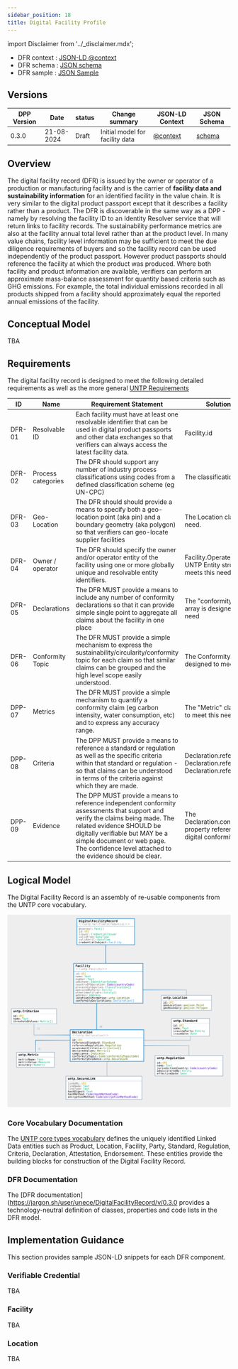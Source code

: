 ```yaml
---
sidebar_position: 18
title: Digital Facility Profile
---
```


import Disclaimer from '../\_disclaimer.mdx';

<Disclaimer />

* DFR context : [JSON-LD @context](../../schema/DFR_v0.3.0_context.jsonld)
* DFR schema : [JSON schema](../../schema/DFR_v0.3.0_schema.json)
* DFR sample : [JSON Sample](../../samples/untp-digital-facility-record-v0.3.0.json)

## Versions

| DPP Version | Date | status  | Change summary | JSON-LD Context  | JSON Schema  |
| ------ | ----- | ------ | ------ | ------| ---|
| 0.3.0     | 21-08-2024 | Draft |Initial model for facility data |[@context](../../schema/DFR_v0.3.0_context.jsonld) |[schema](../../schema/DFR_v0.3.0_schema.json) |



## Overview

The digital facility record (DFR) is issued by the owner or operator of a production or manufacturing facility and is the carrier of **facility data and sustainability information** for an identified facility in the value chain. It is very similar to the digital product passport except that it describes a facility rather than a product. The DFR is discoverable in the same way as a DPP - namely by resolving the facility ID to an Identity Resolver service that will return links to facility records. The sustainability performance metrics are also at the facility annual total level rather than at the product level. In many value chains, facility level information may be sufficient to meet the due diligence requirements of buyers and so the facility record can be used independently of the product passport. However product passports should reference the facility at which the product was produced. Where both facility and product information are available, verifiers can perform an approximate mass-balance assessment for quantity based criteria such as GHG emissions. For example, the total individual emissions recorded in all products shipped from a facility should approximately equal the reported annual emissions of the facility. 

## Conceptual Model

TBA

## Requirements

The digital facility record is designed to meet the following detailed requirements as well as the more general [UNTP Requirements](https://uncefact.github.io/spec-untp/docs/about/Requirements)

| ID | Name  | Requirement Statement   | Solution Mapping  |
| ------ | ---- | --------- | ---------- |
| DFR-01 | Resolvable ID | Each facility must have at least one resolvable identifier that can be used in digital product passports and other data exchanges so that verifiers can always access the latest facility data. | Facility.id |
| DFR-02 | Process categories  | The DFR should support any number of industry process classifications using codes from a defined classification scheme (eg UN-CPC) | The classifications property |
| DFR-03 | Geo-Location | The DFR should should provide a means to specify both a geo-location point (aka pin) and a boundary geometry (aka polygon) so that verifiers can geo-locate supplier facilities  | The Location class meets this need.|
| DFR-04 | Owner / operator| The DFR should specify the owner and/or operator entity of the facility using one or more globally unique and resolvable entity identifiers.| Facility.OperatedByParty is a UNTP Entity structure that meets this need. |
| DFR-05 | Declarations  | The DFR MUST provide a means to include any number of conformity declarations so that it can provide simple single point to aggregate all claims about the facility in one place  | The "conformityDeclarations" array is designed to meet this need  |
| DFR-06 | Conformity Topic | The DFR MUST provide a simple mechanism to express the sustainability/circularity/conformity topic for each claim so that similar claims can be grouped and the high level scope easily understood.    | The ConformityTopic code list is designed to meet this need|
| DPP-07 | Metrics  | The DFR MUST provide a simple mechanism to quantify a conformity claim (eg carbon intensity, water consumption, etc) and to express any accuracy range.  | The "Metric" class is designed to meet this need  |
| DPP-08 | Criteria  | The DPP MUST provide a means to reference a standard or regulation as well as the specific criteria within that standard or regulation - so that claims can be understood in terms of the criteria against which they are made. | Declaration.referenceRegulation, Declaration.referenceStandard, Declaration.referenceCriteria|
| DPP-09 | Evidence  | The DPP MUST provide a means to reference independent conformity assessments that support and verify the claims being made. The related evidence SHOULD be digitally verifiable but MAY be a simple document or web page. The confidence level attached to the evidence should be clear. | The Declaration.conformityEvidence property references a relevant digital conformity credential   |

## Logical Model

The Digital Facility Record is an assembly of re-usable components from the UNTP core vocabulary. 

![Digital Facility Record data model](DigitalFacilityRecord.svg)

### Core Vocabulary Documentation

The [UNTP core types vocabulary](https://jargon.sh/user/unece/untp-core/v/0.3.6/artefacts/readme/render) defines the uniquely identified Linked Data entities such as Product, Location, Facility, Party, Standard, Regulation, Criteria, Declaration, Attestation, Endorsement. These entities provide the building blocks for construction of the Digital Facility Record.


### DFR Documentation

The [DFR documentation](https://jargon.sh/user/unece/DigitalFacilityRecord/v/0.3.0 provides a technology-neutral definition of classes, properties and code lists in the DFR model.

## Implementation Guidance

This section provides sample JSON-LD snippets for each DFR component.

### Verifiable Credential

TBA

### Facility

TBA

### Location

TBA
